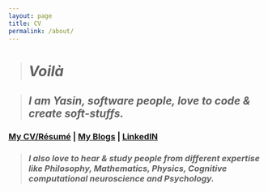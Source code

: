 ```yaml
---
layout: page
title: CV
permalink: /about/
---
```


> # _Voilà_

> ## _I am Yasin, software people, love to code & create soft-stuffs._


### [My CV/Résumé](https://github.com/ShihabYasin/shihabyasin.github.io/blob/gh-pages/cv/Yasin_Resume.pdf)  | [My Blogs](https://shihabyasin.github.io/)  | [LinkedIN](https://www.linkedin.com/in/yasinshihab/)

> 
>  
> ### _I also love to hear & study people from different expertise like Philosophy, Mathematics, Physics, Cognitive computational neuroscience and Psychology._
